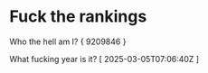 # Fuck the rankings

Who the hell am I?
{ 9209846 }

What fucking year is it?
[ 2025-03-05T07:06:40Z ]
